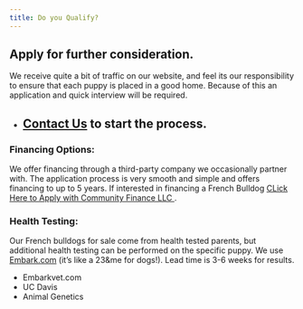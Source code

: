 ```yaml
---
title: Do you Qualify?
---
```


## Apply for further consideration.

We receive quite a bit of traffic on our website, and feel its our responsibility to ensure that each puppy is placed in a good home. Because of this an application and quick interview will be required.

-	## [Contact Us](/contact-us) to start the process.


### Financing Options:
We offer financing through a third-party company we occasionally partner with. The application process is very smooth and simple and offers financing to up to 5 years. 
If interested in financing a French Bulldog [CLick Here to Apply with Community Finance LLC ](https://communityfinancellc.com/apply/?source=ethicalfrenchie5216) . 

### Health Testing: 
Our French bulldogs for sale come from health tested parents, but additional health testing can be performed on the specific puppy. We use [Embark.com](https://embarkvet.com/) (it’s like a 23&me for dogs!).  Lead time is 3-6 weeks for results.

-	Embarkvet.com
-	UC Davis
-	Animal Genetics

